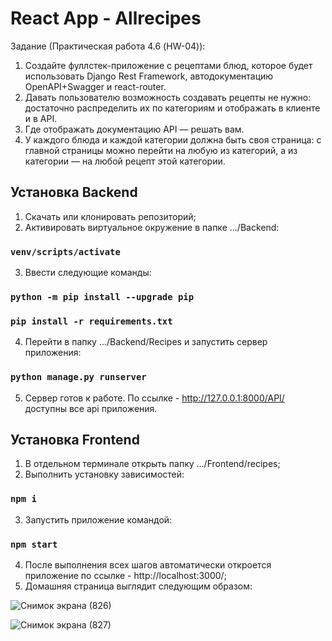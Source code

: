 # React App - Allrecipes

Задание (Практическая работа 4.6 (HW-04)):

1. Создайте фуллстек-приложение с рецептами блюд, которое будет использовать Django Rest Framework, автодокументацию OpenAPI+Swagger и react-router.
2. Давать пользователю возможность создавать рецепты не нужно: достаточно распределить их по категориям и отображать в клиенте и в API.
3. Где отображать документацию API — решать вам.
4. У каждого блюда и каждой категории должна быть своя страница: с главной страницы можно перейти на любую из категорий, а из категории — на любой рецепт этой категории.

## Установка Backend

1. Скачать или клонировать репозиторий;
2. Активировать виртуальное окружение в папке .../Backend:

### `venv/scripts/activate`

3. Ввести следующие команды:
### `python -m pip install --upgrade pip`
### `pip install -r requirements.txt`
4. Перейти в папку .../Backend/Recipes и запустить сервер приложения:
### `python manage.py runserver`
5. Сервер готов к работе. По ссылке - http://127.0.0.1:8000/API/ доступны все api приложения.

## Установка Frontend

1. В отдельном терминале открыть папку .../Frontend/recipes;
2. Выполнить установку зависимостей: 
### `npm i`
3. Запустить приложение командой: 
### `npm start`
4. После выполнения всех шагов автоматически откроется приложение по ссылке - http://localhost:3000/;
5. Домашняя страница выглядит следующим образом:

![Снимок экрана (826)](https://github.com/user-attachments/assets/eb6c46e1-bdf7-4c11-9649-7521da3b4c23)

![Снимок экрана (827)](https://github.com/user-attachments/assets/88166cb3-a2f5-4e2f-ad0c-8d8344401858)
